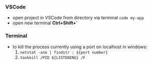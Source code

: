 ### VSCode

- open project in VSCode from directory via terminal `code my-app`
- open new terminal **Ctrl+Shift+`**

### Terminal

- to kill the process currently using a port on localhost in windows:
  1. `netstat -ano | findstr : ${port number}`
  2. `taskkill /PID ${LISTENING} /F`
